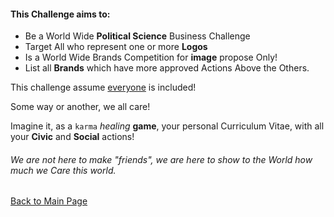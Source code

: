 #### This Challenge aims to:
- Be a World Wide <b>Political Science</b> Business Challenge
- Target All who represent one or more <b>Logos</b>
- Is a World Wide Brands Competition for <b>image</b> propose Only!
- List all <b>Brands</b> which have more approved Actions Above the Others.

This challenge assume [everyone](https://odicforcesounds.com/#/absolute/everything/and/everyone) is included!

Some way or another, we all care!

Imagine it, as a `karma` _healing_ **game**, your personal Curriculum Vitae, with all your **Civic** and **Social** actions!

###### We are not here to make "friends", we are here to show to the World how much we Care this world. 

[Back to Main Page](../README.md)